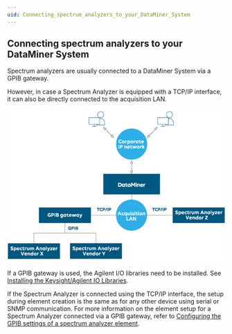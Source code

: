 ```yaml
---
uid: Connecting_spectrum_analyzers_to_your_DataMiner_System
---
```


## Connecting spectrum analyzers to your DataMiner System

Spectrum analyzers are usually connected to a DataMiner System via a GPIB gateway.

However, in case a Spectrum Analyzer is equipped with a TCP/IP interface, it can also be directly connected to the acquisition LAN.

![](../../images/Spectrum_architecture.jpg)



If a GPIB gateway is used, the Agilent I/O libraries need to be installed. See [Installing the Keysight/Agilent IO Libraries](xref:Installing_the_Keysight_Agilent_IO_Libraries#installing-the-keysightagilent-io-libraries).

If the Spectrum Analyzer is connected using the TCP/IP interface, the setup during element creation is the same as for any other device using serial or SNMP communication. For more information on the element setup for a Spectrum Analyzer connected via a GPIB gateway, refer to [Configuring the GPIB settings of a spectrum analyzer element](xref:Configuring_the_GPIB_settings_of_a_spectrum_analyzer_element).
